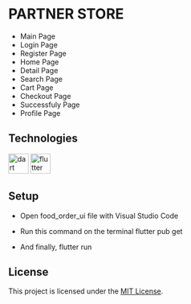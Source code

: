 # PARTNER STORE

- Main Page
- Login Page
- Register Page
- Home Page
- Detail Page
- Search Page
- Cart Page
- Checkout Page
- Successfuly Page
- Profile Page



## Technologies
<img src="https://www.vectorlogo.zone/logos/dartlang/dartlang-icon.svg" alt="dart" width="40" height="40"/> <img src="https://www.vectorlogo.zone/logos/flutterio/flutterio-icon.svg" alt="flutter" width="40" height="40"/>

## Setup
- Open food_order_ui file with Visual Studio Code

- Run this command on the terminal flutter pub get

- And finally, flutter run

## License
This project is licensed under the [MIT License](https://github.com/iremaysel/food_order_ui/blob/master/LICENSE).

